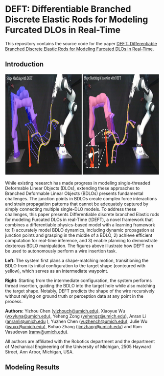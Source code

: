 # DEFT: Differentiable Branched Discrete Elastic Rods for Modeling Furcated DLOs in Real-Time

This repository contains the source code for the paper [DEFT: Differentiable Branched Discrete Elastic Rods for Modeling Furcated DLOs in Real-Time](https://arxiv.org/abs/2406.05931).

## Introduction
<p align="center">
  <img height="330" src="/demo_image.png"/>
</p>
While existing research has made progress in modeling single-threaded Deformable Linear Objects (DLOs), extending these approaches to Branched Deformable Linear Objects (BDLOs) presents fundamental challenges. 
The junction points in BDLOs create complex force interactions and strain propagation patterns that cannot be adequately captured by simply connecting multiple single-DLO models.
To address these challenges, this paper presents Differentiable discrete branched Elastic rods for modeling Furcated DLOs in real-Time (\DEFT), a novel framework that combines a differentiable physics-based model with a learning framework to: 1) accurately model BDLO dynamics, including dynamic propagation at junction points and grasping in the middle of a BDLO, 2) achieve efficient computation for real-time inference, and 3) enable planning to demonstrate dexterous BDLO manipulation. The figures above illustrate how DEFT can be used to autonomously perform a wire insertion task.

**Left:** The system first plans a shape-matching motion, transitioning the BDLO from its initial configuration to the target shape (contoured with yellow), which serves as an intermediate waypoint.

**Right:** Starting from the intermediate configuration, the system performs thread insertion, guiding the BDLO into the target hole while also matching the target shape. Notably, DEFT predicts the shape of the wire recursively without relying on ground truth or perception data at any point in the process.

**Authors:** Yizhou Chen (yizhouch@umich.edu),  Xiaoyue Wu (wxyluna@umich.edu), Yeheng Zong (yehengz@umich.edu), Anran Li (anranli@umich.edu ), Yuzhen Chen (yuzhench@umich.edu), Julie Wu (jwuxx@umich.edu), Bohao Zhang (jimzhang@umich.edu) and Ram Vasudevan (ramv@umich.edu).

All authors are affiliated with the Robotics department and the department of Mechanical Engineering of the University of Michigan, 2505 Hayward Street, Ann Arbor, Michigan, USA.

## Modeling Results
